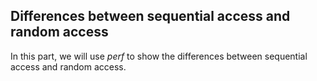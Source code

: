 ## Differences between sequential access and random access

In this part, we will use *perf* to show the differences between sequential
access and random access.
